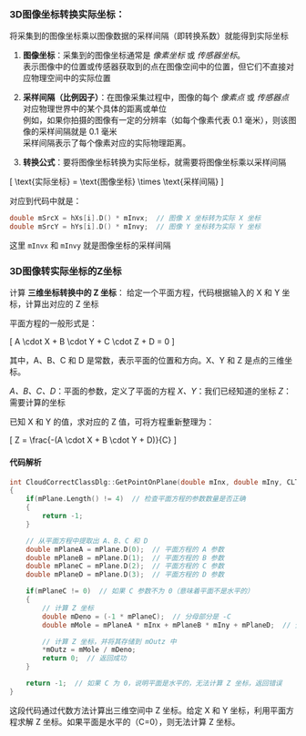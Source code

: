 ### 3D图像坐标转换实际坐标：

将采集到的图像坐标乘以图像数据的采样间隔（即转换系数）就能得到实际坐标


1. **图像坐标**：采集到的图像坐标通常是 *像素坐标* 或 *传感器坐标*。<br>
表示图像中的位置或传感器获取到的点在图像空间中的位置，但它们不直接对应物理空间中的实际位置

2. **采样间隔（比例因子）**：在图像采集过程中，图像的每个 *像素点* 或 *传感器点* 对应物理世界中的某个具体的距离或单位<br>
例如，如果你拍摄的图像有一定的分辨率（如每个像素代表 0.1 毫米），则该图像的采样间隔就是 0.1 毫米<br>
采样间隔表示了每个像素对应的实际物理距离。

3. **转换公式**：要将图像坐标转换为实际坐标，就需要将图像坐标乘以采样间隔

\[
\text{实际坐标} = \text{图像坐标} \times \text{采样间隔}
\]
   
   对应到代码中就是：

   ```cpp
   double mSrcX = hXs[i].D() * mInvx;  // 图像 X 坐标转为实际 X 坐标
   double mSrcY = hYs[i].D() * mInvy;  // 图像 Y 坐标转为实际 Y 坐标
   ```

这里 `mInvx` 和 `mInvy` 就是图像坐标的采样间隔


### 3D图像转实际坐标的Z坐标

计算 **三维坐标转换中的 Z 坐标**： 给定一个平面方程，代码根据输入的 X 和 Y 坐标，计算出对应的 Z 坐标


平面方程的一般形式是：

\[
A \cdot X + B \cdot Y + C \cdot Z + D = 0
\]

其中，A、B、C 和 D 是常数，表示平面的位置和方向。X、Y 和 Z 是点的三维坐标。

*A、B、C、D*：平面的参数，定义了平面的方程
*X、Y*：我们已经知道的坐标
*Z*：需要计算的坐标

已知 X 和 Y 的值，求对应的 Z 值，可将方程重新整理为：

\[
Z = \frac{-(A \cdot X + B \cdot Y + D)}{C}
\]


#### 代码解析

```cpp
int CloudCorrectClassDlg::GetPointOnPlane(double mInx, double mIny, CLTuple mPlane, double *mOutz)
{
    if(mPlane.Length() != 4)  // 检查平面方程的参数数量是否正确
    {
        return -1;  
    }

    // 从平面方程中提取出 A、B、C 和 D
    double mPlaneA = mPlane.D(0);  // 平面方程的 A 参数
    double mPlaneB = mPlane.D(1);  // 平面方程的 B 参数
    double mPlaneC = mPlane.D(2);  // 平面方程的 C 参数
    double mPlaneD = mPlane.D(3);  // 平面方程的 D 参数

    if(mPlaneC != 0)  // 如果 C 参数不为 0（意味着平面不是水平的）
    {
        // 计算 Z 坐标
        double mDeno = (-1 * mPlaneC);  // 分母部分是 -C
        double mMole = mPlaneA * mInx + mPlaneB * mIny + mPlaneD;  // 分子部分是 A * X + B * Y + D

        // 计算 Z 坐标，并将其存储到 mOutz 中
        *mOutz = mMole / mDeno;
        return 0;  // 返回成功
    }

    return -1;  // 如果 C 为 0，说明平面是水平的，无法计算 Z 坐标，返回错误
}
```

这段代码通过代数方法计算出三维空间中 Z 坐标。给定 X 和 Y 坐标，利用平面方程求解 Z 坐标。如果平面是水平的（C=0），则无法计算 Z 坐标。
